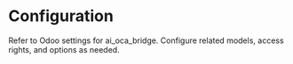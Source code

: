 # Configuration

Refer to Odoo settings for ai_oca_bridge. Configure related models, access rights, and options as needed.

